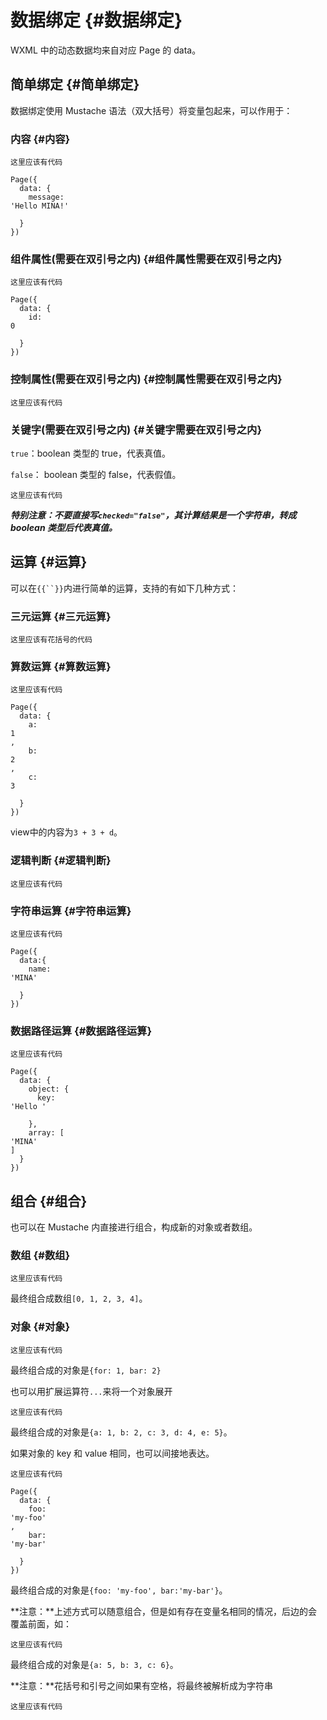 # 数据绑定 {#数据绑定}

WXML 中的动态数据均来自对应 Page 的 data。

## 简单绑定 {#简单绑定}

数据绑定使用 Mustache 语法（双大括号）将变量包起来，可以作用于：

### 内容 {#内容}

```
这里应该有代码
```

```
Page({
  data: {
    message: 
'Hello MINA!'

  }
})

```

### 组件属性\(需要在双引号之内\) {#组件属性需要在双引号之内}

```
这里应该有代码
```

```
Page({
  data: {
    id: 
0

  }
})

```

### 控制属性\(需要在双引号之内\) {#控制属性需要在双引号之内}

```
这里应该有代码

```

### 关键字\(需要在双引号之内\) {#关键字需要在双引号之内}

`true`：boolean 类型的 true，代表真值。

`false`： boolean 类型的 false，代表假值。

```
这里应该有代码
```

_**特别注意：不要直接写`checked="false"`，其计算结果是一个字符串，转成 boolean 类型后代表真值。**_

## 运算 {#运算}

可以在`{{``}}`内进行简单的运算，支持的有如下几种方式：

### 三元运算 {#三元运算}

```
这里应该有花括号的代码

```

### 算数运算 {#算数运算}

```
这里应该有代码
```

```
Page({
  data: {
    a: 
1
,
    b: 
2
,
    c: 
3

  }
})

```

view中的内容为`3 + 3 + d`。

### 逻辑判断 {#逻辑判断}

```
这里应该有代码
```

### 字符串运算 {#字符串运算}

```
这里应该有代码
```

```
Page({
  data:{
    name: 
'MINA'

  }
})

```

### 数据路径运算 {#数据路径运算}

```
这里应该有代码
```

```
Page({
  data: {
    object: {
      key: 
'Hello '

    },
    array: [
'MINA'
]
  }
})

```

## 组合 {#组合}

也可以在 Mustache 内直接进行组合，构成新的对象或者数组。

### 数组 {#数组}

```
这里应该有代码

```

最终组合成数组`[0, 1, 2, 3, 4]`。

### 对象 {#对象}

```
这里应该有代码

```

最终组合成的对象是`{for: 1, bar: 2}`

也可以用扩展运算符`...`来将一个对象展开

```
这里应该有代码
```

最终组合成的对象是`{a: 1, b: 2, c: 3, d: 4, e: 5}`。

如果对象的 key 和 value 相同，也可以间接地表达。

```
这里应该有代码
```

```
Page({
  data: {
    foo: 
'my-foo'
,
    bar: 
'my-bar'

  }
})

```

最终组合成的对象是`{foo: 'my-foo', bar:'my-bar'}`。

**注意：**上述方式可以随意组合，但是如有存在变量名相同的情况，后边的会覆盖前面，如：

```
这里应该有代码

```

最终组合成的对象是`{a: 5, b: 3, c: 6}`。

**注意：**花括号和引号之间如果有空格，将最终被解析成为字符串

```
这里应该有代码
```



